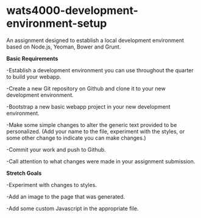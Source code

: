 # wats4000-development-environment-setup
An assignment designed to establish a local development environment based on Node.js, Yeoman, Bower and Grunt.

<b>Basic Requirements</b>

-Establish a development environment you can use throughout the quarter to build your webapp.

-Create a new Git repository on Github and clone it to your new development environment.

-Bootstrap a new basic webapp project in your new development environment.

-Make some simple changes to alter the generic text provided to be personalized. (Add your name to the file, experiment with the styles, or some other change to indicate you can make changes.)

-Commit your work and push to Github.

-Call attention to what changes were made in your assignment submission.

<b>Stretch Goals</b>

-Experiment with changes to styles.

-Add an image to the page that was generated.

-Add some custom Javascript in the appropriate file.
